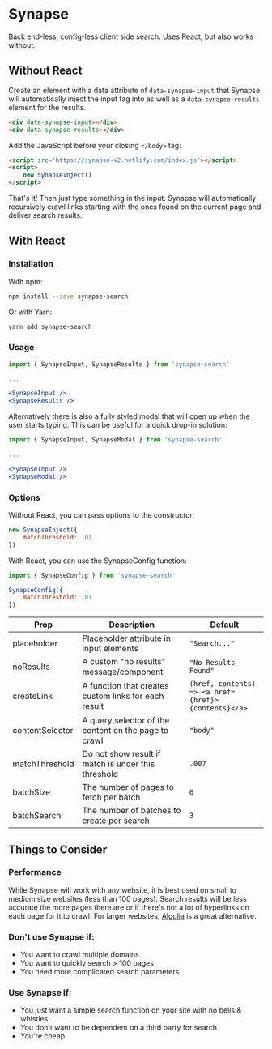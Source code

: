 # Synapse

Back end-less, config-less client side search. Uses React, but also works without.

## Without React

Create an element with a data attribute of `data-synapse-input` that Synapse will automatically inject the input tag into as well as a `data-synapse-results` element for the results.

```html
<div data-synapse-input></div>
<div data-synapse-results></div>
```

Add the JavaScript before your closing `</body>` tag:

```html
<script src='https://synapse-v2.netlify.com/index.js'></script>
<script>
	new SynapseInject()
</script>
```

That's it! Then just type something in the input. Synapse will automatically recursively crawl links starting with the ones found on the current page and deliver search results.

## With React

### Installation

With npm:

```bash
npm install --save synapse-search
```

Or with Yarn:

```bash
yarn add synapse-search
```

### Usage

```jsx
import { SynapseInput, SynapseResults } from 'synapse-search'

...

<SynapseInput />
<SynapseResults />
```

Alternatively there is also a fully styled modal that will open up when the user starts typing. This can be useful for a quick drop-in solution:

```jsx
import { SynapseInput, SynapseModal } from 'synapse-search'

...

<SynapseInput />
<SynapseModal />
```

### Options

Without React, you can pass options to the constructor:

```javascript
new SynapseInject({
	matchThreshold: .01
})
```

With React, you can use the SynapseConfig function:

```jsx
import { SynapseConfig } from 'synapse-search'

SynapseConfig({
	matchThreshold: .01
})
```

Prop | Description | Default
--- | --- | ---
placeholder | Placeholder attribute in input elements | `"Search..."`
noResults | A custom "no results" message/component | `"No Results Found"`
createLink | A function that creates custom links for each result | `(href, contents) => <a href={href}>{contents}</a>`
contentSelector | A query selector of the content on the page to crawl | `"body"`
matchThreshold | Do not show result if match is under this threshold | `.007`
batchSize | The number of pages to fetch per batch | `6`
batchSearch | The number of batches to create per search | `3`

## Things to Consider

### Performance

While Synapse will work with any website, it is best used on small to medium size websites (less than 100 pages). Search results will be less accurate the more pages there are or if there's not a lot of hyperlinks on each page for it to crawl. For larger websites, [Algolia](https://www.algolia.com/) is a great alternative.

### Don't use Synapse if:

- You want to crawl multiple domains
- You want to quickly search > 100 pages
- You need more complicated search parameters

### Use Synapse if:

- You just want a simple search function on your site with no bells & whistles
- You don't want to be dependent on a third party for search
- You're cheap